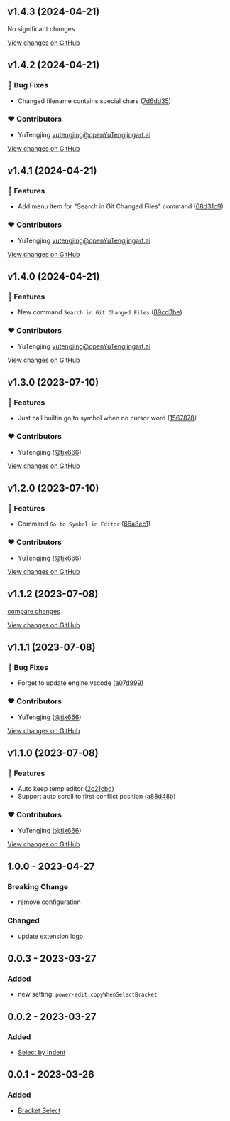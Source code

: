 <!-- https://keepachangelog.com/en/1.0.0/ -->

## v1.4.3 (2024-04-21)

No significant changes

[View changes on GitHub](https://github.com/tjx666/power-edit/compare/v1.4.2...v1.4.3 '2024-04-21')

## v1.4.2 (2024-04-21)

### 🐞 Bug Fixes

- Changed filename contains special chars ([7d6dd35](https://github.com/tjx666/power-edit/commit/7d6dd35))

### ❤️ Contributors

- YuTengjing <yutengjing@openYuTengjingart.ai>

[View changes on GitHub](https://github.com/tjx666/power-edit/compare/v1.4.1...v1.4.2 '2024-04-21')

## v1.4.1 (2024-04-21)

### 🚀 Features

- Add menu item for "Search in Git Changed Files" command ([68d31c9](https://github.com/tjx666/power-edit/commit/68d31c9))

### ❤️ Contributors

- YuTengjing <yutengjing@openYuTengjingart.ai>

[View changes on GitHub](https://github.com/tjx666/power-edit/compare/v1.4.0...v1.4.1 '2024-04-21')

## v1.4.0 (2024-04-21)

### 🚀 Features

- New command `Search in Git Changed Files` ([89cd3be](https://github.com/tjx666/power-edit/commit/89cd3be))

### ❤️ Contributors

- YuTengjing <yutengjing@openYuTengjingart.ai>

[View changes on GitHub](https://github.com/tjx666/power-edit/compare/v1.3.0...v1.4.0 '2024-04-21')

## v1.3.0 (2023-07-10)

### 🚀 Features

- Just call builtin go to symbol when no cursor word ([1567878](https://github.com/tjx666/power-edit/commit/1567878))

### ❤️ Contributors

- YuTengjing ([@tjx666](http://github.com/tjx666))

[View changes on GitHub](https://github.com/tjx666/power-edit/compare/v1.2.0...v1.3.0 '2023-07-10')

## v1.2.0 (2023-07-10)

### 🚀 Features

- Command `Go to Symbol in Editor` ([66a8ec1](https://github.com/tjx666/power-edit/commit/66a8ec1))

### ❤️ Contributors

- YuTengjing ([@tjx666](http://github.com/tjx666))

[View changes on GitHub](https://github.com/tjx666/power-edit/compare/v1.1.2...v1.2.0 '2023-07-10')

## v1.1.2 (2023-07-08)

[compare changes](https://github.com/tjx666/power-edit/compare/v1.1.1...v1.1.2 '2023-07-08')

[View changes on GitHub](https://github.com/tjx666/power-edit/compare/v1.1.1...v1.1.2 '2023-07-08')

## v1.1.1 (2023-07-08)

### 🐞 Bug Fixes

- Forget to update engine.vscode ([a07d999](https://github.com/tjx666/power-edit/commit/a07d999))

### ❤️ Contributors

- YuTengjing ([@tjx666](http://github.com/tjx666))

[View changes on GitHub](https://github.com/tjx666/power-edit/compare/v1.1.0...v1.1.1 '2023-07-08')

## v1.1.0 (2023-07-08)

### 🚀 Features

- Auto keep temp editor ([2c21cbd](https://github.com/tjx666/power-edit/commit/2c21cbd))
- Support auto scroll to first conflict position ([a88d48b](https://github.com/tjx666/power-edit/commit/a88d48b))

### ❤️ Contributors

- YuTengjing ([@tjx666](http://github.com/tjx666))

[View changes on GitHub](https://github.com/tjx666/power-edit/compare/v1.0.0...v1.1.0 '2023-07-08')

## 1.0.0 - 2023-04-27

### Breaking Change

- remove configuration

### Changed

- update extension logo

## 0.0.3 - 2023-03-27

### Added

- new setting: `power-edit.copyWhenSelectBracket`

## 0.0.2 - 2023-03-27

### Added

- [Select by Indent](https://github.com/tjx666/power-edit#select-by-indent)

## 0.0.1 - 2023-03-26

### Added

- [Bracket Select](https://github.com/tjx666/power-edit#bracket-select)
